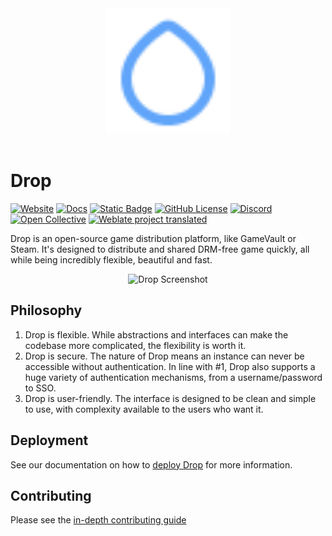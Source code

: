 <div align="center">
<img src="https://raw.githubusercontent.com/Drop-OSS/media-sources/refs/heads/main/drop.svg" width="200rem"/>
</div>
<br/>

# Drop

[![Website](https://img.shields.io/badge/website-000000?style=for-the-badge&logo=About.me&logoColor=white)](https://droposs.org)
[![Docs](https://img.shields.io/badge/DOCS-black?style=for-the-badge&logo=docusaurus)](https://docs.droposs.org/)
[![Static Badge](https://img.shields.io/badge/FORUM-blue?style=for-the-badge)](https://forum.droposs.org)
[![GitHub License](https://img.shields.io/badge/AGPL--3.0-red?style=for-the-badge)](LICENSE)
[![Discord](https://img.shields.io/badge/Discord-5865F2?style=for-the-badge&logo=discord&logoColor=white)](https://discord.gg/ACq4qZp4a9)
[![Open Collective](https://img.shields.io/badge/OpenCollective-1F87FF?style=for-the-badge&logo=OpenCollective&logoColor=white)](https://opencollective.com/drop-oss)
[![Weblate project translated](https://img.shields.io/weblate/progress/drop?server=https%3A%2F%2Ftranslate.droposs.org&style=for-the-badge&logo=weblate)
](https://translate.droposs.org/projects/drop/)

Drop is an open-source game distribution platform, like GameVault or Steam. It's designed to distribute and shared DRM-free game quickly, all while being incredibly flexible, beautiful and fast.

<div align="center">
<img src="https://droposs.org/_ipx/f_webp&q_80/images/carousel/store.png" alt="Drop Screenshot" width="900rem"/>
</div>

## Philosophy

1. Drop is flexible. While abstractions and interfaces can make the codebase more complicated, the flexibility is worth it.
2. Drop is secure. The nature of Drop means an instance can never be accessible without authentication. In line with #1, Drop also supports a huge variety of authentication mechanisms, from a username/password to SSO.
3. Drop is user-friendly. The interface is designed to be clean and simple to use, with complexity available to the users who want it.

## Deployment

See our documentation on how to [deploy Drop](https://docs.droposs.org/docs/guides/quickstart) for more information.

## Contributing

Please see the [in-depth contributing guide](CONTRIBUTING.md)
